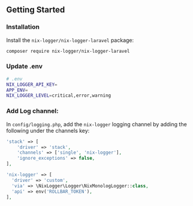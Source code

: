 ## Getting Started

### Installation
Install the `nix-logger/nix-logger-laravel` package:

```bash
composer require nix-logger/nix-logger-laravel
```

### Update .env
```bash
# .env
NIX_LOGGER_API_KEY=
APP_ENV=
NIX_LOGGER_LEVEL=critical,error,warning
```

### Add Log channel:
In `config/logging.php`, add the `nix-logger` logging channel by adding the following under the channels key:
```php
'stack' => [
    'driver' => 'stack',
    'channels' => ['single', 'nix-logger'],
    'ignore_exceptions' => false,
],

'nix-logger' => [
  'driver' => 'custom',
  'via' => \NixLogger\Logger\NixMonologLogger::class,
  'api' => env('ROLLBAR_TOKEN'),
],
```
